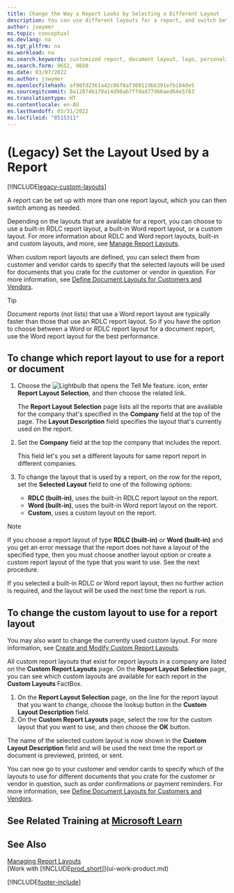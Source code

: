 ```yaml
---
title: Change the Way a Report Looks by Selecting a Different Layout
description: You can use different layouts for a report, and switch between layouts to change how a report looks.
author: jswymer
ms.topic: conceptual
ms.devlang: na
ms.tgt_pltfrm: na
ms.workload: na
ms.search.keywords: customized report, document layout, logo, personalize
ms.search.form: 9652, 9650
ms.date: 03/07/2022
ms.author: jswymer
ms.openlocfilehash: af90fd2361a42c06f8af360119bb391efb184de5
ms.sourcegitcommit: 8a12074b170a14d98ab7ffdad77d66aed64e5783
ms.translationtype: HT
ms.contentlocale: en-AU
ms.lasthandoff: 03/31/2022
ms.locfileid: "8515311"
---
```

# <a name="legacy-set-the-layout-used-by-a-report"></a>(Legacy) Set the Layout Used by a Report

[!INCLUDE[legacy-custom-layouts](includes/legacy-custom-layouts.md)]

A report can be set up with more than one report layout, which you can then switch among as needed.

Depending on the layouts that are available for a report, you can choose to use a built-in RDLC report layout, a built-in Word report layout, or a custom layout. For more information about RDLC and Word report layouts, built-in and custom layouts, and more, see [Manage Report Layouts](ui-manage-report-layouts.md).

When custom report layouts are defined, you can select them from customer and vendor cards to specify that the selected layouts will be used for documents that you crate for the customer or vendor in question. For more information, see [Define Document Layouts for Customers and Vendors](ui-define-customer-vendor-document-layouts.md).

> [!TIP]  
> Document reports (not lists) that use a Word report layout are typically faster than those that use an RDLC report layout. So if you have the option to choose between a Word or RDLC report layout for a document report, use the Word report layout for the best performance.

## <a name="to-change-which-report-layout-to-use-for-a-report-or-document"></a>To change which report layout to use for a report or document

1. Choose the ![Lightbulb that opens the Tell Me feature.](media/ui-search/search_small.png "Tell me what you want to do") icon, enter **Report Layout Selection**, and then choose the related link.
  
   The **Report Layout Selection** page lists all the reports that are available for the company that's specified in the **Company** field at the top of the page. The **Layout Description** <!-- **Selected Layout** -->field specifies the layout that's currently used on the report.
2. Set the **Company** field at the top the company that includes the report.

   This field let's you set a different layouts for same report report in different companies.

3. To change the layout that is used by a report, on the row for the report, set the **Selected Layout** field to one of the following options:
   * **RDLC (built-in)**, uses the built-in RDLC report layout on the report.
   * **Word (built-in)**, uses the built-in Word report layout on the report.
   * **Custom**, uses a custom layout on the report.  

> [!NOTE]
> If you choose a report layout of type **RDLC (built-in)** or **Word (built-in)** and you get an error message that the report does not have a layout of the specified type, then you must choose another layout option or create a custom report layout of the type that you want to use. See the next procedure.

If you selected a built-in RDLC or Word report layout, then no further action is required, and the layout will be used the next time the report is run.

## <a name="to-change-the-custom-layout-to-use-for-a-report-layout"></a>To change the custom layout to use for a report layout

You may also want to change the currently used custom layout. For more information, see [Create and Modify Custom Report Layouts](ui-how-create-custom-report-layout.md).

All custom report layouts that exist for report layouts in a company are listed on the **Custom Report Layouts** page. On the **Report Layout Selection** page, you can see which custom layouts are available for each report in the **Custom Layouts** FactBox.

1. On the **Report Layout Selection** page, on the line for the report layout that you want to change, choose the lookup button in the **Custom Layout Description** field.
2. On the **Custom Report Layouts** page, select the row for the custom layout that you want to use, and then choose the **OK** button.

The name of the selected custom layout is now shown in the **Custom Layout Description** field and will be used the next time the report or document is previewed, printed, or sent.

You can now go to your customer and vendor cards to specify which of the layouts to use for different documents that you crate for the customer or vendor in question, such as order confirmations or payment reminders. For more information, see [Define Document Layouts for Customers and Vendors](ui-define-customer-vendor-document-layouts.md).

## <a name="see-related-training-at-microsoft-learn"></a>See Related Training at [Microsoft Learn](/learn/modules/change-documents-dynamics-365-business-central/index)

## <a name="see-also"></a>See Also
[Managing Report Layouts](ui-manage-report-layouts.md)  
[Work with [!INCLUDE[prod_short](includes/prod_short.md)]](ui-work-product.md)


[!INCLUDE[footer-include](includes/footer-banner.md)]